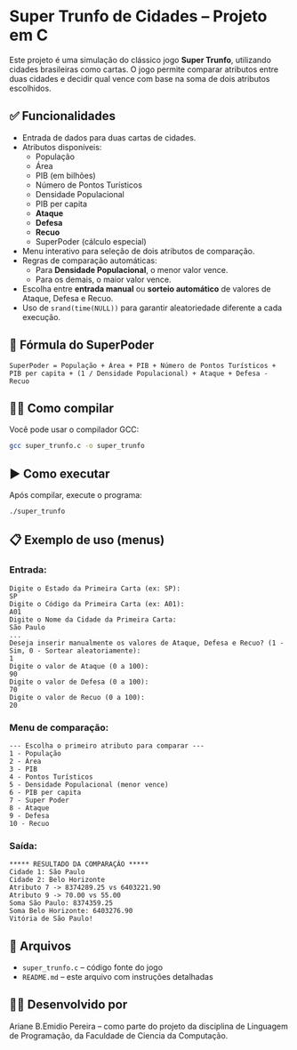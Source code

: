 # Super Trunfo de Cidades – Projeto em C

Este projeto é uma simulação do clássico jogo **Super Trunfo**, utilizando cidades brasileiras como cartas. O jogo permite comparar atributos entre duas cidades e decidir qual vence com base na soma de dois atributos escolhidos.

## ✅ Funcionalidades

- Entrada de dados para duas cartas de cidades.
- Atributos disponíveis:
  - População
  - Área
  - PIB (em bilhões)
  - Número de Pontos Turísticos
  - Densidade Populacional
  - PIB per capita
  - **Ataque**
  - **Defesa**
  - **Recuo**
  - SuperPoder (cálculo especial)
- Menu interativo para seleção de dois atributos de comparação.
- Regras de comparação automáticas:
  - Para **Densidade Populacional**, o menor valor vence.
  - Para os demais, o maior valor vence.
- Escolha entre **entrada manual** ou **sorteio automático** de valores de Ataque, Defesa e Recuo.
- Uso de `srand(time(NULL))` para garantir aleatoriedade diferente a cada execução.

## 🧮 Fórmula do SuperPoder

```
SuperPoder = População + Área + PIB + Número de Pontos Turísticos + PIB per capita + (1 / Densidade Populacional) + Ataque + Defesa - Recuo
```

## 🧑‍💻 Como compilar

Você pode usar o compilador GCC:

```bash
gcc super_trunfo.c -o super_trunfo
```

## ▶️ Como executar

Após compilar, execute o programa:

```bash
./super_trunfo
```

## 📋 Exemplo de uso (menus)

### Entrada:

```
Digite o Estado da Primeira Carta (ex: SP):
SP
Digite o Código da Primeira Carta (ex: A01):
A01
Digite o Nome da Cidade da Primeira Carta:
São Paulo
...
Deseja inserir manualmente os valores de Ataque, Defesa e Recuo? (1 - Sim, 0 - Sortear aleatoriamente):
1
Digite o valor de Ataque (0 a 100):
90
Digite o valor de Defesa (0 a 100):
70
Digite o valor de Recuo (0 a 100):
20
```

### Menu de comparação:

```
--- Escolha o primeiro atributo para comparar ---
1 - População
2 - Área
3 - PIB
4 - Pontos Turísticos
5 - Densidade Populacional (menor vence)
6 - PIB per capita
7 - Super Poder
8 - Ataque
9 - Defesa
10 - Recuo
```

### Saída:

```
***** RESULTADO DA COMPARAÇÃO *****
Cidade 1: São Paulo
Cidade 2: Belo Horizonte
Atributo 7 -> 8374289.25 vs 6403221.90
Atributo 9 -> 70.00 vs 55.00
Soma São Paulo: 8374359.25
Soma Belo Horizonte: 6403276.90
Vitória de São Paulo!
```

## 📁 Arquivos

- `super_trunfo.c` – código fonte do jogo
- `README.md` – este arquivo com instruções detalhadas


 ## 👩‍💻 Desenvolvido por
 Ariane B.Emidio Pereira – como parte do projeto da disciplina de Linguagem de Programação, da Faculdade de Ciencia da Computação.
